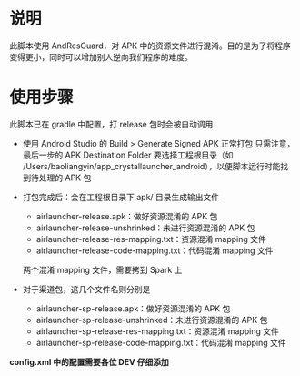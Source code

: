 # 说明

此脚本使用 AndResGuard，对 APK 中的资源文件进行混淆。目的是为了将程序变得更小，同时可以增加别人逆向我们程序的难度。

# 使用步骤

此脚本已在 gradle 中配置，打 release 包时会被自动调用

- 使用 Android Studio 的 Build > Generate Signed APK 正常打包
  只需注意，最后一步的 APK Destination Folder 要选择工程根目录（如 /Users/baoliangyin/app_crystallauncher_android），以便脚本运行时能找到待处理的 APK 包

- 打包完成后：会在工程根目录下 apk/ 目录生成输出文件

	- airlauncher-release.apk：做好资源混淆的 APK 包
	- airlauncher-release-unshrinked：未进行资源混淆的 APK 包
	- airlauncher-release-res-mapping.txt：资源混淆 mapping 文件
	- airlauncher-release-code-mapping.txt：代码混淆 mapping 文件

	两个混淆 mapping 文件，需要拷到 Spark 上

- 对于渠道包，这几个文件名则分别是

	- airlauncher-sp-release.apk：做好资源混淆的 APK 包
	- airlauncher-sp-release-unshrinked：未进行资源混淆的 APK 包
	- airlauncher-sp-release-res-mapping.txt：资源混淆 mapping 文件
	- airlauncher-sp-release-code-mapping.txt：代码混淆 mapping 文件

**config.xml 中的配置需要各位 DEV 仔细添加**
